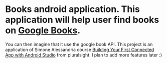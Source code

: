 
# Books android application. This application will help user find books on [Google Books](https://books.google.com/).
You can then imagine that it use the google book API.
This project is an application of Simone Alessandria course [Building Your First Connected App with Android Studio](https://app.pluralsight.com/library/courses/android-studio-connected-app-building-first/table-of-contents) from pluralsight.
I plan to add more features later :)
